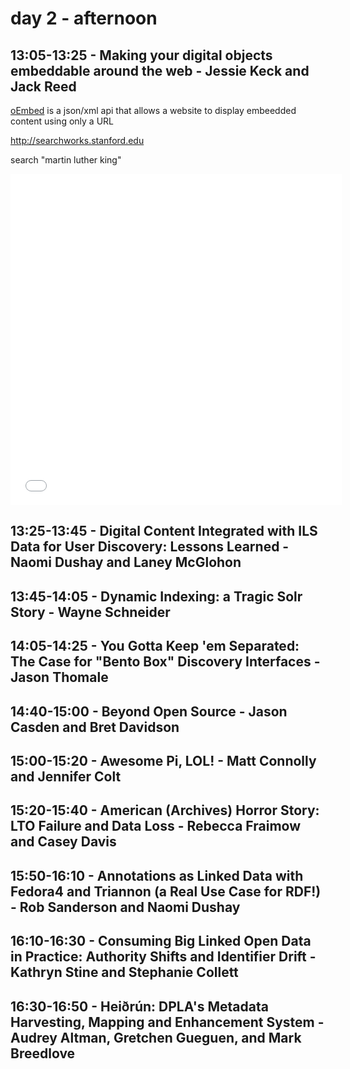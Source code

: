 # day 2 - afternoon

## 13:05-13:25 - Making your digital objects embeddable around the web - Jessie Keck and Jack Reed

[oEmbed](http://www.oembed.com/) is a json/xml api that allows a website to display embeedded content using only a URL

http://searchworks.stanford.edu

search "martin luther king"

<iframe src='//embed.stanford.edu/iframe?url=http://purl.stanford.edu/bc967hk3892' height='530px' width='530px' frameborder='0' marginwidth='0' marginheight='0' scrolling='no' allowfullscreen></iframe>

## 13:25-13:45 - Digital Content Integrated with ILS Data for User Discovery: Lessons Learned - Naomi Dushay and Laney McGlohon

## 13:45-14:05 - Dynamic Indexing: a Tragic Solr Story - Wayne Schneider

## 14:05-14:25 - You Gotta Keep 'em Separated: The Case for "Bento Box" Discovery Interfaces - Jason Thomale

## 14:40-15:00 - Beyond Open Source - Jason Casden and Bret Davidson

## 15:00-15:20 - Awesome Pi, LOL! - Matt Connolly and Jennifer Colt

## 15:20-15:40 - American (Archives) Horror Story: LTO Failure and Data Loss - Rebecca Fraimow and Casey Davis


## 15:50-16:10 - Annotations as Linked Data with Fedora4 and Triannon (a Real Use Case for RDF!) - Rob Sanderson and Naomi Dushay
## 16:10-16:30 - Consuming Big Linked Open Data in Practice: Authority Shifts and Identifier Drift - Kathryn Stine and Stephanie Collett
## 16:30-16:50 - Heiðrún: DPLA's Metadata Harvesting, Mapping and Enhancement System - Audrey Altman, Gretchen Gueguen, and Mark Breedlove